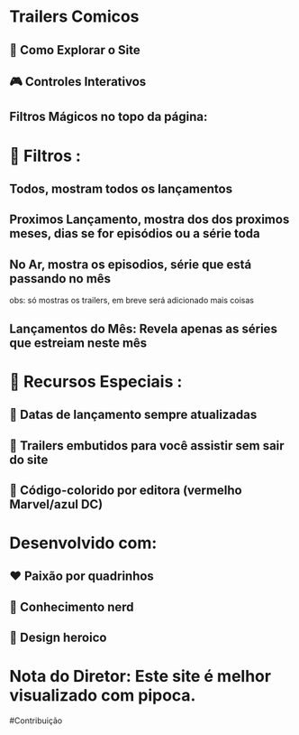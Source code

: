# Trailers Comicos 

## 🌟 Como Explorar o Site
## 🎮 Controles Interativos
## Filtros Mágicos no topo da página:

# 📶 Filtros : 

## Todos, mostram todos os lançamentos
## Proximos Lançamento, mostra dos dos proximos meses, dias se for episódios ou a série toda
## No Ar, mostra os episodios, série que está passando no mês 
obs: só mostras os trailers, em breve será adicionado mais coisas

## Lançamentos do Mês: Revela apenas as séries que estreiam neste mês




# 💎 Recursos Especiais :

## 📅 Datas de lançamento sempre atualizadas

## 🎥 Trailers embutidos para você assistir sem sair do site

## 🌈 Código-colorido por editora (vermelho Marvel/azul DC)





# Desenvolvido com:

## ❤️ Paixão por quadrinhos

## 🧠 Conhecimento nerd

## 🎨 Design heroico




# Nota do Diretor: Este site é melhor visualizado com pipoca.

#Contribuição 
